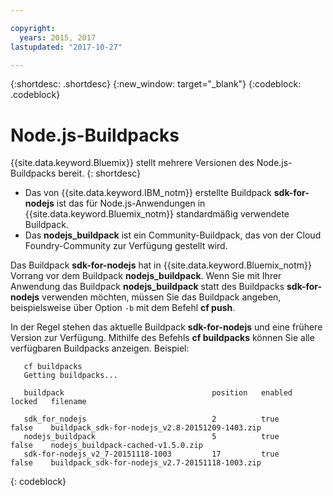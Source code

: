 ```yaml
---

copyright:
  years: 2015, 2017
lastupdated: "2017-10-27"

---
```


{:shortdesc: .shortdesc}
{:new_window: target="_blank"}
{:codeblock: .codeblock}

# Node.js-Buildpacks

{{site.data.keyword.Bluemix}} stellt mehrere Versionen des Node.js-Buildpacks bereit.
{: shortdesc}

* Das von {{site.data.keyword.IBM_notm}} erstellte Buildpack **sdk-for-nodejs** ist das für Node.js-Anwendungen in {{site.data.keyword.Bluemix_notm}} standardmäßig verwendete Buildpack.
* Das **nodejs_buildpack** ist ein Community-Buildpack, das von der Cloud Foundry-Community zur Verfügung gestellt wird.

Das Buildpack **sdk-for-nodejs** hat in {{site.data.keyword.Bluemix_notm}} Vorrang vor dem Buildpack **nodejs_buildpack**. Wenn Sie mit Ihrer Anwendung das Buildpack **nodejs_buildpack** statt des Buildpacks **sdk-for-nodejs** verwenden möchten, müssen Sie das Buildpack angeben, beispielsweise über Option `-b` mit dem Befehl **cf push**.

In der Regel stehen das aktuelle Buildpack **sdk-for-nodejs** und eine frühere Version zur Verfügung.  Mithilfe des Befehls **cf buildpacks** können Sie alle verfügbaren Buildpacks anzeigen.  Beispiel:

```
   cf buildpacks
   Getting buildpacks...

   buildpack                                 position   enabled   locked   filename   

   sdk_for_nodejs                            2          true      false    buildpack_sdk-for-nodejs_v2.8-20151209-1403.zip   
   nodejs_buildpack                          5          true      false    nodejs_buildpack-cached-v1.5.0.zip   
   sdk-for-nodejs_v2_7-20151118-1003         17         true      false    buildpack_sdk-for-nodejs_v2.7-20151118-1003.zip
```
{: codeblock}
